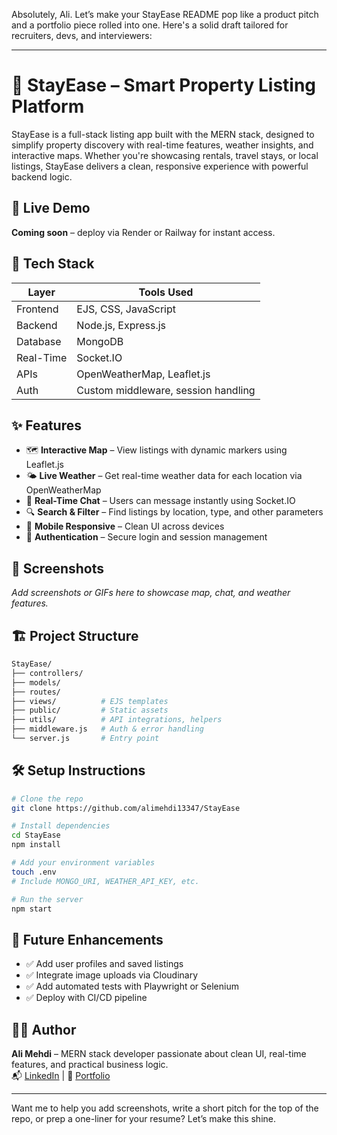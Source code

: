 Absolutely, Ali. Let’s make your StayEase README pop like a product pitch and a portfolio piece rolled into one. Here's a solid draft tailored for recruiters, devs, and interviewers:

---

# 🏡 StayEase – Smart Property Listing Platform

StayEase is a full-stack listing app built with the MERN stack, designed to simplify property discovery with real-time features, weather insights, and interactive maps. Whether you're showcasing rentals, travel stays, or local listings, StayEase delivers a clean, responsive experience with powerful backend logic.

## 🚀 Live Demo  
**Coming soon** – deploy via Render or Railway for instant access.

## 🧰 Tech Stack

| Layer       | Tools Used                          |
|-------------|-------------------------------------|
| Frontend    | EJS, CSS, JavaScript                |
| Backend     | Node.js, Express.js                 |
| Database    | MongoDB                             |
| Real-Time   | Socket.IO                           |
| APIs        | OpenWeatherMap, Leaflet.js          |
| Auth        | Custom middleware, session handling |

## ✨ Features

- 🗺️ **Interactive Map** – View listings with dynamic markers using Leaflet.js  
- 🌤️ **Live Weather** – Get real-time weather data for each location via OpenWeatherMap  
- 💬 **Real-Time Chat** – Users can message instantly using Socket.IO  
- 🔍 **Search & Filter** – Find listings by location, type, and other parameters  
- 📱 **Mobile Responsive** – Clean UI across devices  
- 🔐 **Authentication** – Secure login and session management

## 📸 Screenshots  
_Add screenshots or GIFs here to showcase map, chat, and weather features._

## 🏗️ Project Structure

```bash
StayEase/
├── controllers/
├── models/
├── routes/
├── views/          # EJS templates
├── public/         # Static assets
├── utils/          # API integrations, helpers
├── middleware.js   # Auth & error handling
└── server.js       # Entry point
```

## 🛠️ Setup Instructions

```bash
# Clone the repo
git clone https://github.com/alimehdi13347/StayEase

# Install dependencies
cd StayEase
npm install

# Add your environment variables
touch .env
# Include MONGO_URI, WEATHER_API_KEY, etc.

# Run the server
npm start
```

## 🧪 Future Enhancements

- ✅ Add user profiles and saved listings  
- ✅ Integrate image uploads via Cloudinary  
- ✅ Add automated tests with Playwright or Selenium  
- ✅ Deploy with CI/CD pipeline

## 👨‍💻 Author

**Ali Mehdi** – MERN stack developer passionate about clean UI, real-time features, and practical business logic.  
📬 [LinkedIn](https://www.linkedin.com/in/alimehdi13347) | 🧠 [Portfolio](#)

---

Want me to help you add screenshots, write a short pitch for the top of the repo, or prep a one-liner for your resume? Let’s make this shine.
